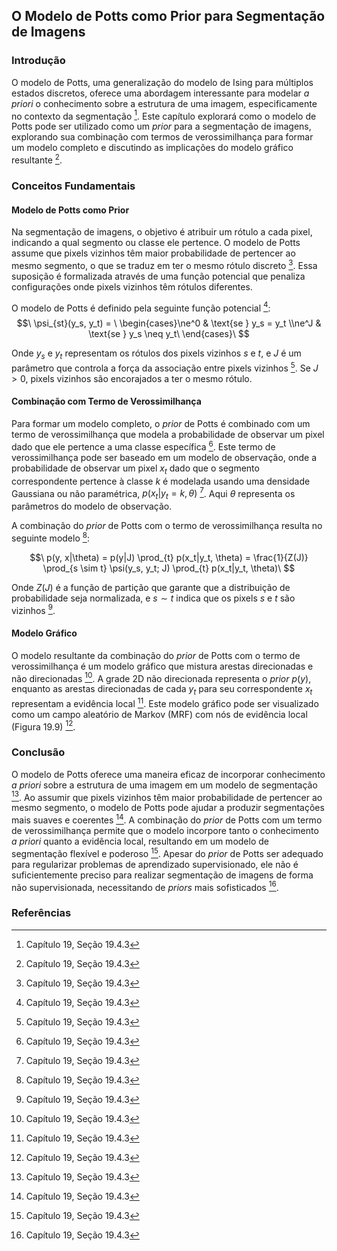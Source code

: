 ## O Modelo de Potts como Prior para Segmentação de Imagens

### Introdução
O modelo de Potts, uma generalização do modelo de Ising para múltiplos estados discretos, oferece uma abordagem interessante para modelar *a priori* o conhecimento sobre a estrutura de uma imagem, especificamente no contexto da segmentação [^6]. Este capítulo explorará como o modelo de Potts pode ser utilizado como um *prior* para a segmentação de imagens, explorando sua combinação com termos de verossimilhança para formar um modelo completo e discutindo as implicações do modelo gráfico resultante [^6].

### Conceitos Fundamentais

#### Modelo de Potts como Prior
Na segmentação de imagens, o objetivo é atribuir um rótulo a cada pixel, indicando a qual segmento ou classe ele pertence. O modelo de Potts assume que pixels vizinhos têm maior probabilidade de pertencer ao mesmo segmento, o que se traduz em ter o mesmo rótulo discreto [^6]. Essa suposição é formalizada através de uma função potencial que penaliza configurações onde pixels vizinhos têm rótulos diferentes.

O modelo de Potts é definido pela seguinte função potencial [^5]:
$$\
\psi_{st}(y_s, y_t) = \
\begin{cases}\ne^0 & \text{se } y_s = y_t \\ne^J & \text{se } y_s \neq y_t\
\end{cases}\
$$

Onde $y_s$ e $y_t$ representam os rótulos dos pixels vizinhos $s$ e $t$, e $J$ é um parâmetro que controla a força da associação entre pixels vizinhos [^5]. Se $J > 0$, pixels vizinhos são encorajados a ter o mesmo rótulo.

#### Combinação com Termo de Verossimilhança
Para formar um modelo completo, o *prior* de Potts é combinado com um termo de verossimilhança que modela a probabilidade de observar um pixel dado que ele pertence a uma classe específica [^6]. Este termo de verossimilhança pode ser baseado em um modelo de observação, onde a probabilidade de observar um pixel $x_t$ dado que o segmento correspondente pertence à classe $k$ é modelada usando uma densidade Gaussiana ou não paramétrica, $p(x_t|y_t = k, \theta)$ [^6]. Aqui $\theta$ representa os parâmetros do modelo de observação.

A combinação do *prior* de Potts com o termo de verossimilhança resulta no seguinte modelo [^6]:

$$\
p(y, x|\theta) = p(y|J) \prod_{t} p(x_t|y_t, \theta) = \frac{1}{Z(J)} \prod_{s \sim t} \psi(y_s, y_t; J) \prod_{t} p(x_t|y_t, \theta)\
$$

Onde $Z(J)$ é a função de partição que garante que a distribuição de probabilidade seja normalizada, e $s \sim t$ indica que os pixels $s$ e $t$ são vizinhos [^6].

#### Modelo Gráfico
O modelo resultante da combinação do *prior* de Potts com o termo de verossimilhança é um modelo gráfico que mistura arestas direcionadas e não direcionadas [^6]. A grade 2D não direcionada representa o *prior* $p(y)$, enquanto as arestas direcionadas de cada $y_t$ para seu correspondente $x_t$ representam a evidência local [^6]. Este modelo gráfico pode ser visualizado como um campo aleatório de Markov (MRF) com nós de evidência local (Figura 19.9) [^6].

### Conclusão
O modelo de Potts oferece uma maneira eficaz de incorporar conhecimento *a priori* sobre a estrutura de uma imagem em um modelo de segmentação [^6]. Ao assumir que pixels vizinhos têm maior probabilidade de pertencer ao mesmo segmento, o modelo de Potts pode ajudar a produzir segmentações mais suaves e coerentes [^6]. A combinação do *prior* de Potts com um termo de verossimilhança permite que o modelo incorpore tanto o conhecimento *a priori* quanto a evidência local, resultando em um modelo de segmentação flexível e poderoso [^6]. Apesar do *prior* de Potts ser adequado para regularizar problemas de aprendizado supervisionado, ele não é suficientemente preciso para realizar segmentação de imagens de forma não supervisionada, necessitando de *priors* mais sofisticados [^6].

### Referências
[^5]: Capítulo 19, Seção 19.4.3
[^6]: Capítulo 19, Seção 19.4.3

<!-- END -->